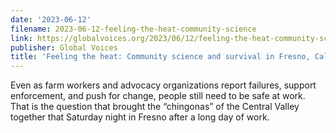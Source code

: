 ```yaml
---
date: '2023-06-12'
filename: 2023-06-12-feeling-the-heat-community-science
link: https://globalvoices.org/2023/06/12/feeling-the-heat-community-science-and-survival-in-fresno-california/
publisher: Global Voices 
title: 'Feeling the heat: Community science and survival in Fresno, California'
---
```

Even as farm workers and advocacy organizations report failures, support enforcement, and push for change, people still need to be safe at work. That is the question that brought the “chingonas” of the Central Valley together that Saturday night in Fresno after a long day of work.
